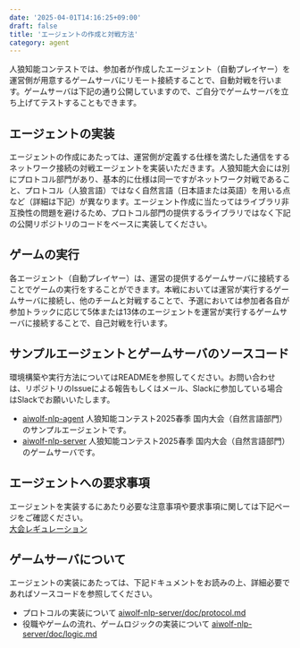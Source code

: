 ```yaml
---
date: '2025-04-01T14:16:25+09:00'
draft: false
title: 'エージェントの作成と対戦方法'
category: agent
---
```


人狼知能コンテストでは、参加者が作成したエージェント（自動プレイヤー）を運営側が用意するゲームサーバにリモート接続することで、自動対戦を行います。ゲームサーバは下記の通り公開していますので、ご自分でゲームサーバを立ち上げてテストすることもできます。

## エージェントの実装

エージェントの作成にあたっては、運営側が定義する仕様を満たした通信をするネットワーク接続の対戦エージェントを実装いただきます。人狼知能大会には別にプロトコル部門があり、基本的に仕様は同一ですがネットワーク対戦であること、プロトコル（人狼言語）ではなく自然言語（日本語または英語）を用いる点など（詳細は下記）が異なります。エージェント作成に当たってはライブラリ非互換性の問題を避けるため、プロトコル部門の提供するライブラリではなく下記の公開リポジトリのコードをベースに実装してください。

## ゲームの実行

各エージェント（自動プレイヤー）は、運営の提供するゲームサーバに接続することでゲームの実行をすることができます。本戦においては運営が実行するゲームサーバに接続し、他のチームと対戦することで、予選においては参加者各自が参加トラックに応じて5体または13体のエージェントを運営が実行するゲームサーバに接続することで、自己対戦を行います。

## サンプルエージェントとゲームサーバのソースコード

環境構築や実行方法についてはREADMEを参照してください。お問い合わせは、リポジトリのIssueによる報告もしくはメール、Slackに参加している場合はSlackでお願いいたします。

- [aiwolf-nlp-agent](https://github.com/aiwolfdial/aiwolf-nlp-agent)
    人狼知能コンテスト2025春季 国内大会（自然言語部門） のサンプルエージェントです。
- [aiwolf-nlp-server](https://github.com/aiwolfdial/aiwolf-nlp-server)
    人狼知能コンテスト2025春季 国内大会（自然言語部門） のゲームサーバです。

## エージェントへの要求事項

エージェントを実装するにあたり必要な注意事項や要求事項に関しては下記ページをご確認ください。\
[大会レギュレーション](/menu/regulation)

## ゲームサーバについて

エージェントの実装にあたっては、下記ドキュメントをお読みの上、詳細必要であればソースコードを参照してください。

- プロトコルの実装について
    [aiwolf-nlp-server/doc/protocol.md](https://github.com/aiwolfdial/aiwolf-nlp-server/blob/main/doc/protocol.md)
- 役職やゲームの流れ、ゲームロジックの実装について
    [aiwolf-nlp-server/doc/logic.md](https://github.com/aiwolfdial/aiwolf-nlp-server/blob/main/doc/logic.md)
